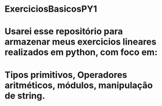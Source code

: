 # ExerciciosBasicosPY1
# Usarei esse repositório para armazenar meus exercicios lineares realizados em python, com foco em: 
# Tipos primitivos, Operadores aritméticos, módulos, manipulação de string.
